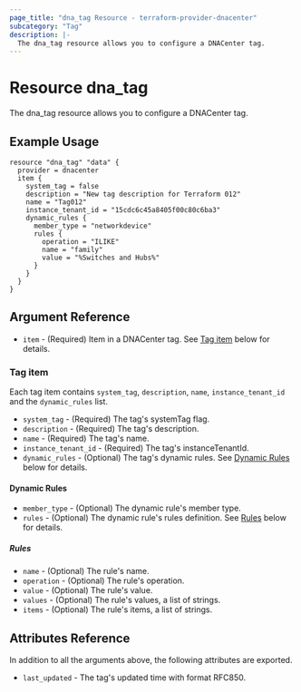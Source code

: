 ```yaml
---
page_title: "dna_tag Resource - terraform-provider-dnacenter"
subcategory: "Tag"
description: |-
  The dna_tag resource allows you to configure a DNACenter tag.
---
```


# Resource dna_tag

The dna_tag resource allows you to configure a DNACenter tag.

## Example Usage

```hcl
resource "dna_tag" "data" {
  provider = dnacenter
  item {
    system_tag = false
    description = "New tag description for Terraform 012"
    name = "Tag012"
    instance_tenant_id = "15cdc6c45a8405f00c80c6ba3"
    dynamic_rules {
      member_type = "networkdevice"
      rules {
        operation = "ILIKE"
        name = "family"
        value = "%Switches and Hubs%"
      }
    }
  }
}
```

## Argument Reference

- `item` - (Required) Item in a DNACenter tag. See [Tag item](#tag-item) below for details.

### Tag item

Each tag item contains `system_tag`, `description`, `name`, `instance_tenant_id` and the `dynamic_rules` list.

- `system_tag` - (Required) The tag's systemTag flag.
- `description` - (Required) The tag's description.
- `name` - (Required) The tag's name.
- `instance_tenant_id` - (Required) The tag's instanceTenantId.
- `dynamic_rules` - (Optional) The tag's dynamic rules. See [Dynamic Rules](#dynamic-rules) below for details.

#### Dynamic Rules

- `member_type` - (Optional) The dynamic rule's member type.
- `rules` - (Optional) The dynamic rule's rules definition. See [Rules](#rules) below for details.

##### Rules

- `name` - (Optional) The rule's name.
- `operation` - (Optional) The rule's operation.
- `value` - (Optional) The rule's value.
- `values` - (Optional) The rule's values, a list of strings.
- `items` - (Optional) The rule's items, a list of strings.

## Attributes Reference

In addition to all the arguments above, the following attributes are exported.

- `last_updated` - The tag's updated time with format RFC850.
